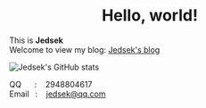 <div align="center"> <h1>Hello, world!</h1> </div>

This is **Jedsek**  
Welcome to view my blog: [Jedsek's blog](https://jedsek.xyz)

![Jedsek's GitHub stats](https://github-readme-stats.vercel.app/api?username=Jedsek&show_icons=true&theme=radical)

QQ&nbsp;&nbsp;&nbsp;&nbsp;&nbsp; : &nbsp;&nbsp; 2948804617  
Email &ensp;: &nbsp;&nbsp; jedsek@qq.com
